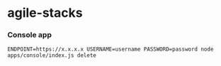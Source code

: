 # agile-stacks

### Console app

```
ENDPOINT=https://x.x.x.x USERNAME=username PASSWORD=password node apps/console/index.js delete
```
